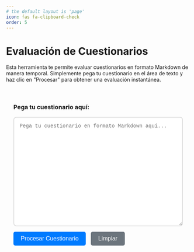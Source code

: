 ```yaml
---
# the default layout is 'page'
icon: fas fa-clipboard-check
order: 5
---
```


# Evaluación de Cuestionarios

Esta herramienta te permite evaluar cuestionarios en formato Markdown de manera temporal. Simplemente pega tu cuestionario en el área de texto y haz clic en "Procesar" para obtener una evaluación instantánea.

<div class="evaluation-container">
  <div class="input-section">
    <h3>Pega tu cuestionario aquí:</h3>
    <textarea id="markdownInput" placeholder="Pega tu cuestionario en formato Markdown aquí..."></textarea>
    <button id="processBtn" class="btn btn-primary">Procesar Cuestionario</button>
    <button id="clearBtn" class="btn btn-secondary">Limpiar</button>
  </div>
  
  <div class="results-section" id="resultsSection" style="display: none;">
    <h3>Resultados de la Evaluación:</h3>
    <div id="evaluationResults"></div>
    <div class="stats">
      <div class="stat-item">
        <span class="stat-label">Total de preguntas:</span>
        <span id="totalQuestions" class="stat-value">0</span>
      </div>
      <div class="stat-item">
        <span class="stat-label">Preguntas correctas:</span>
        <span id="correctAnswers" class="stat-value">0</span>
      </div>
      <div class="stat-item">
        <span class="stat-label">Puntuación:</span>
        <span id="score" class="stat-value">0%</span>
      </div>
    </div>
  </div>
</div>

<style>
.evaluation-container {
  max-width: 800px;
  margin: 0 auto;
  padding: 20px;
}

.input-section {
  margin-bottom: 30px;
}

#markdownInput {
  width: 100%;
  min-height: 300px;
  padding: 15px;
  border: 2px solid #ddd;
  border-radius: 8px;
  font-family: 'Courier New', monospace;
  font-size: 14px;
  resize: vertical;
  margin-bottom: 15px;
}

#markdownInput:focus {
  outline: none;
  border-color: #007bff;
  box-shadow: 0 0 0 0.2rem rgba(0, 123, 255, 0.25);
}

.btn {
  padding: 10px 20px;
  border: none;
  border-radius: 5px;
  cursor: pointer;
  font-size: 16px;
  transition: all 0.3s ease;
}

.btn-primary {
  background-color: #007bff;
  color: white;
}

  .btn-primary:hover {
    background-color: #0056b3;
  }

  .btn-secondary {
    background-color: #6c757d;
    color: white;
    margin-left: 10px;
  }

  .btn-secondary:hover {
    background-color: #545b62;
  }

.results-section {
  background-color: #f8f9fa;
  padding: 20px;
  border-radius: 8px;
  border: 1px solid #dee2e6;
}

.stats {
  display: flex;
  justify-content: space-around;
  margin-top: 20px;
  padding: 15px;
  background-color: white;
  border-radius: 5px;
  box-shadow: 0 2px 4px rgba(0,0,0,0.1);
}

.stat-item {
  text-align: center;
}

.stat-label {
  display: block;
  font-weight: bold;
  color: #6c757d;
  margin-bottom: 5px;
}

.stat-value {
  display: block;
  font-size: 24px;
  font-weight: bold;
  color: #007bff;
}

.question-item {
  background-color: white;
  padding: 15px;
  margin: 10px 0;
  border-radius: 5px;
  border-left: 4px solid #007bff;
}

.question-item.correct {
  border-left-color: #28a745;
}

.question-item.incorrect {
  border-left-color: #dc3545;
}

.question-text {
  font-weight: bold;
  margin-bottom: 10px;
}

.answer-text {
  margin: 5px 0;
  padding: 5px 10px;
  border-radius: 3px;
}

.answer-text.correct {
  background-color: #d4edda;
  color: #155724;
  border: 1px solid #c3e6cb;
}

.answer-text.incorrect {
  background-color: #f8d7da;
  color: #721c24;
  border: 1px solid #f5c6cb;
}

.feedback {
  margin-top: 10px;
  padding: 10px;
  border-radius: 3px;
  font-style: italic;
}

.feedback.correct {
  background-color: #d1ecf1;
  color: #0c5460;
  border: 1px solid #bee5eb;
}

  .feedback.incorrect {
    background-color: #f8d7da;
    color: #721c24;
    border: 1px solid #f5c6cb;
  }

  .answer-option {
    display: block;
    margin: 8px 0;
    cursor: pointer;
    padding: 8px;
    border-radius: 5px;
    transition: background-color 0.2s;
  }

  .answer-option:hover {
    background-color: #f8f9fa;
  }

  .answer-option input[type="radio"] {
    margin-right: 10px;
  }

  .btn-success {
    background-color: #28a745;
    color: white;
    margin-top: 20px;
  }

  .btn-success:hover {
    background-color: #218838;
  }

  .user-answer {
    font-weight: bold;
    color: #007bff;
  }

  .correct-answer {
    font-weight: bold;
    color: #28a745;
  }

  .indicators {
    font-size: 0.9em;
    font-weight: bold;
    margin-left: 10px;
  }

  .answer-text.correct .indicators {
    color: #28a745;
  }

  .answer-text.incorrect .indicators {
    color: #dc3545;
  }

  .feedback strong {
    color: #495057;
  }

  .feedback.correct strong {
    color: #155724;
  }

  .feedback.incorrect strong {
    color: #721c24;
  }
</style>

<script>
document.addEventListener('DOMContentLoaded', function() {
  const markdownInput = document.getElementById('markdownInput');
  const processBtn = document.getElementById('processBtn');
  const clearBtn = document.getElementById('clearBtn');
  const resultsSection = document.getElementById('resultsSection');
  const evaluationResults = document.getElementById('evaluationResults');
  const totalQuestions = document.getElementById('totalQuestions');
  const correctAnswers = document.getElementById('correctAnswers');
  const score = document.getElementById('score');

  processBtn.addEventListener('click', function() {
    const markdown = markdownInput.value.trim();
    if (!markdown) {
      alert('Por favor, pega un cuestionario en el área de texto.');
      return;
    }

    try {
      const evaluation = processMarkdownQuiz(markdown);
      if (evaluation.questions.length === 0) {
        alert('No se encontraron preguntas válidas en el formato especificado.');
        return;
      }
      displayQuiz(evaluation.questions);
      resultsSection.style.display = 'block';
    } catch (error) {
      alert('Error al procesar el cuestionario: ' + error.message);
    }
  });

  clearBtn.addEventListener('click', function() {
    markdownInput.value = '';
    resultsSection.style.display = 'none';
    evaluationResults.innerHTML = '';
  });

  function processMarkdownQuiz(markdown) {
    const lines = markdown.split('\n');
    const questions = [];
    let currentQuestion = null;
    let questionNumber = 1;

    for (let i = 0; i < lines.length; i++) {
      const line = lines[i].trim();
      
      // Detectar preguntas (líneas que empiezan con número y punto)
      if (/^\d+\./.test(line)) {
        if (currentQuestion) {
          questions.push(currentQuestion);
        }
        currentQuestion = {
          number: questionNumber++,
          text: line.replace(/^\d+\.\s*/, ''),
          answers: [],
          correctAnswer: null,
          userAnswer: null,
          explanation: null
        };
      }
      // Detectar respuestas (líneas que empiezan con letras)
      else if (currentQuestion && /^[a-d]\)/.test(line.toLowerCase())) {
        const answerLetter = line.match(/^([a-d])/i)[1].toLowerCase();
        const answerText = line.replace(/^[a-d]\)\s*/, '');
        const isCorrect = line.includes('*') || line.includes('(correcta)') || line.includes('(correcto)');
        
        currentQuestion.answers.push({
          letter: answerLetter,
          text: answerText.replace(/[\*\(\)]/g, '').trim(),
          isCorrect: isCorrect
        });

        if (isCorrect) {
          currentQuestion.correctAnswer = answerLetter;
        }
      }
      // Detectar explicaciones (líneas que empiezan con "Explicación:" o "Explicacion:")
      else if (currentQuestion && /^explicaci[oó]n:?\s*/i.test(line)) {
        currentQuestion.explanation = line.replace(/^explicaci[oó]n:?\s*/i, '').trim();
      }
    }

    if (currentQuestion) {
      questions.push(currentQuestion);
    }

    return {
      questions: questions,
      total: questions.length,
      correct: 0,
      score: 0
    };
  }

  function displayQuiz(questions) {
    let html = '<form id="quizForm">';
    
    questions.forEach((question, index) => {
      html += `
        <div class="question-item">
          <div class="question-text">${question.number}. ${question.text}</div>
          <div class="answers">
      `;
      
      question.answers.forEach(answer => {
        html += `
          <label class="answer-option">
            <input type="radio" name="q${index}" value="${answer.letter}" required>
            <span class="answer-text">${answer.letter}) ${answer.text}</span>
          </label>
        `;
      });
      
      html += `
          </div>
        </div>
      `;
    });
    
    html += `
      <button type="submit" class="btn btn-success">Evaluar Respuestas</button>
      </form>
    `;
    
    evaluationResults.innerHTML = html;
    
    // Agregar event listener para el formulario
    document.getElementById('quizForm').addEventListener('submit', function(e) {
      e.preventDefault();
      evaluateAnswers(questions);
    });
  }

  function evaluateAnswers(questions) {
    const form = document.getElementById('quizForm');
    const formData = new FormData(form);
    let correctCount = 0;

    // Recopilar respuestas del usuario
    questions.forEach((question, index) => {
      const userAnswer = formData.get(`q${index}`);
      question.userAnswer = userAnswer;
      
      if (userAnswer === question.correctAnswer) {
        correctCount++;
      }
    });

    // Mostrar resultados
    displayResults({
      questions: questions,
      total: questions.length,
      correct: correctCount,
      score: Math.round((correctCount / questions.length) * 100)
    });
  }

  function displayResults(evaluation) {
    let html = '<h4>Resultados de tu evaluación:</h4>';
    let correctCount = 0;

    evaluation.questions.forEach(question => {
      const isCorrect = question.userAnswer === question.correctAnswer;
      if (isCorrect) correctCount++;

      html += `
        <div class="question-item ${isCorrect ? 'correct' : 'incorrect'}">
          <div class="question-text">${question.number}. ${question.text}</div>
          <div class="answers">
      `;

      question.answers.forEach(answer => {
        let answerClass = '';
        let indicators = '';
        
        if (answer.letter === question.correctAnswer) {
          answerClass = 'correct';
          indicators += ' ✓ Correcta';
        }
        if (answer.letter === question.userAnswer) {
          answerClass = answer.letter === question.correctAnswer ? 'correct' : 'incorrect';
          indicators += answer.letter === question.correctAnswer ? '' : ' ✗ Tu respuesta';
        }
        
        html += `
          <div class="answer-text ${answerClass}">
            ${answer.letter}) ${answer.text}
            <span class="indicators">${indicators}</span>
          </div>
        `;
      });

             html += `
           </div>
           <div class="feedback ${isCorrect ? 'correct' : 'incorrect'}">
             ${isCorrect ? 
               `¡Correcto!${question.explanation ? '<br><strong>Explicación:</strong> ' + question.explanation : ''}` : 
               `Tu respuesta: ${question.userAnswer || 'No respondida'} | Respuesta correcta: ${question.correctAnswer}${question.explanation ? '<br><strong>Explicación:</strong> ' + question.explanation : ''}`
             }
           </div>
         </div>
       `;
    });

    evaluationResults.innerHTML = html;
    totalQuestions.textContent = evaluation.total;
    correctAnswers.textContent = correctCount;
    score.textContent = evaluation.score + '%';
  }

     // Ejemplo de cuestionario para mostrar el formato esperado
   const exampleQuiz = `1. ¿Cuál es el protocolo más común para transferencia segura de archivos?

a) FTP
b) SFTP *
c) HTTP
d) SMTP

Explicación: SFTP (SSH File Transfer Protocol) es el protocolo más seguro para transferir archivos ya que utiliza SSH para cifrar toda la comunicación, incluyendo autenticación y datos.

2. ¿Qué herramienta se utiliza para escanear puertos?

a) Wireshark
b) Nmap *
c) Metasploit
d) Burp Suite

Explicación: Nmap (Network Mapper) es la herramienta estándar de la industria para el descubrimiento de hosts y escaneo de puertos en redes. Permite detectar qué servicios están ejecutándose en qué puertos.

3. ¿Cuál es el puerto por defecto para HTTPS?

a) 80
b) 443 *
c) 8080
d) 8443

Explicación: El puerto 443 es el puerto estándar asignado por la IANA para el protocolo HTTPS (HTTP sobre SSL/TLS). El puerto 80 es para HTTP sin cifrar.`;

  markdownInput.placeholder = exampleQuiz;
});
</script>
